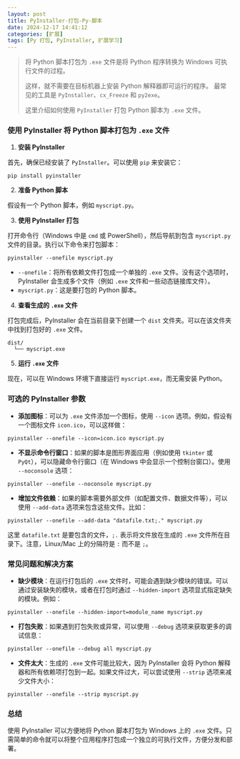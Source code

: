 ```yaml
---
layout: post
title: PyInstaller-打包-Py-脚本
date: 2024-12-17 14:41:12
categories: [扩展]
tags: [Py 打包, PyInstaller, 扩展学习]
---
```


> 将 Python 脚本打包为 `.exe` 文件是将 Python 程序转换为 Windows 可执行文件的过程。
>
> 这样，就不需要在目标机器上安装 Python 解释器即可运行的程序。
> 最常见的工具是 `PyInstaller`、`cx_Freeze` 和 `py2exe`。
>
> 这里介绍如何使用 `PyInstaller` 打包 Python 脚本为 `.exe` 文件。

### 使用 PyInstaller 将 Python 脚本打包为 `.exe` 文件

1. **安装 PyInstaller**

首先，确保已经安装了 `PyInstaller`。可以使用 `pip` 来安装它：

```shell
pip install pyinstaller
```

2. **准备 Python 脚本**

假设有一个 Python 脚本，例如 `myscript.py`。

3. **使用 PyInstaller 打包**

打开命令行（Windows 中是 `cmd` 或 PowerShell），然后导航到包含 `myscript.py` 文件的目录。执行以下命令来打包脚本：

```shell
pyinstaller --onefile myscript.py
```

- `--onefile`：将所有依赖文件打包成一个单独的 `.exe` 文件。没有这个选项时，PyInstaller 会生成多个文件（例如 `.exe` 文件和一些动态链接库文件）。
- `myscript.py`：这是要打包的 Python 脚本。

4. **查看生成的 `.exe` 文件**

打包完成后，PyInstaller 会在当前目录下创建一个 `dist` 文件夹。可以在该文件夹中找到打包好的 `.exe` 文件。

```plaintext
dist/
  └── myscript.exe
```

5. **运行 `.exe` 文件**

现在，可以在 Windows 环境下直接运行 `myscript.exe`，而无需安装 Python。

### 可选的 PyInstaller 参数

- **添加图标**：可以为 `.exe` 文件添加一个图标，使用 `--icon` 选项。例如，假设有一个图标文件 `icon.ico`，可以这样做：

```shell
pyinstaller --onefile --icon=icon.ico myscript.py
```

- **不显示命令行窗口**：如果的脚本是图形界面应用（例如使用 `tkinter` 或 `PyQt`），可以隐藏命令行窗口（在 Windows 中会显示一个控制台窗口）。使用 `--noconsole` 选项：

```shell
pyinstaller --onefile --noconsole myscript.py
```

- **增加文件依赖**：如果的脚本需要外部文件（如配置文件、数据文件等），可以使用 `--add-data` 选项来包含这些文件。比如：

```shell
pyinstaller --onefile --add-data "datafile.txt;." myscript.py
```

这里 `datafile.txt` 是要包含的文件，`;.` 表示将文件放在生成的 `.exe` 文件所在目录下。注意，Linux/Mac 上的分隔符是 `:` 而不是 `;`。

### 常见问题和解决方案

- **缺少模块**：在运行打包后的 `.exe` 文件时，可能会遇到缺少模块的错误。可以通过安装缺失的模块，或者在打包时通过 `--hidden-import` 选项显式指定缺失的模块。例如：

```shell
pyinstaller --onefile --hidden-import=module_name myscript.py
```

- **打包失败**：如果遇到打包失败或异常，可以使用 `--debug` 选项来获取更多的调试信息：

```shell
pyinstaller --onefile --debug all myscript.py
```

- **文件太大**：生成的 `.exe` 文件可能比较大，因为 PyInstaller 会将 Python 解释器和所有依赖项打包到一起。如果文件过大，可以尝试使用 `--strip` 选项来减少文件大小：

```shell
pyinstaller --onefile --strip myscript.py
```

### 总结

使用 PyInstaller 可以方便地将 Python 脚本打包为 Windows 上的 `.exe` 文件。只需简单的命令就可以将整个应用程序打包成一个独立的可执行文件，方便分发和部署。
